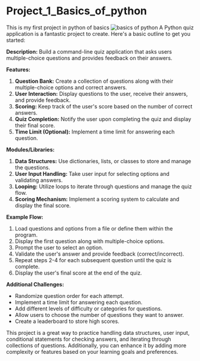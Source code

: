 # Project_1_Basics_of_python
This is my first project in python of basics
![basics of python](https://github.com/Ponrajranjith/Project_1_Basics_of_python/assets/130557709/bd73035d-7df7-49b1-aa9d-0c01ab5a42f4)
A Python quiz application is a fantastic project to create. Here's a basic outline to get you started:


**Description:**
Build a command-line quiz application that asks users multiple-choice questions and provides feedback on their answers.

**Features:**
1. **Question Bank:** Create a collection of questions along with their multiple-choice options and correct answers.
2. **User Interaction:** Display questions to the user, receive their answers, and provide feedback.
3. **Scoring:** Keep track of the user's score based on the number of correct answers.
4. **Quiz Completion:** Notify the user upon completing the quiz and display their final score.
5. **Time Limit (Optional):** Implement a time limit for answering each question.

**Modules/Libraries:**
1. **Data Structures:** Use dictionaries, lists, or classes to store and manage the questions.
2. **User Input Handling:** Take user input for selecting options and validating answers.
3. **Looping:** Utilize loops to iterate through questions and manage the quiz flow.
4. **Scoring Mechanism:** Implement a scoring system to calculate and display the final score.

**Example Flow:**
1. Load questions and options from a file or define them within the program.
2. Display the first question along with multiple-choice options.
3. Prompt the user to select an option.
4. Validate the user's answer and provide feedback (correct/incorrect).
5. Repeat steps 2-4 for each subsequent question until the quiz is complete.
6. Display the user's final score at the end of the quiz.

**Additional Challenges:**
- Randomize question order for each attempt.
- Implement a time limit for answering each question.
- Add different levels of difficulty or categories for questions.
- Allow users to choose the number of questions they want to answer.
- Create a leaderboard to store high scores.

This project is a great way to practice handling data structures, user input, conditional statements for checking answers, and iterating through collections of questions. Additionally, you can enhance it by adding more complexity or features based on your learning goals and preferences.
